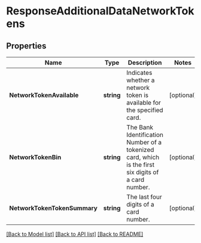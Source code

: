 # ResponseAdditionalDataNetworkTokens

## Properties

Name | Type | Description | Notes
------------ | ------------- | ------------- | -------------
**NetworkTokenAvailable** | **string** | Indicates whether a network token is available for the specified card. | [optional] 
**NetworkTokenBin** | **string** | The Bank Identification Number of a tokenized card, which is the first six digits of a card number. | [optional] 
**NetworkTokenTokenSummary** | **string** | The last four digits of a card number. | [optional] 

[[Back to Model list]](../README.md#documentation-for-models) [[Back to API list]](../README.md#documentation-for-api-endpoints) [[Back to README]](../README.md)


